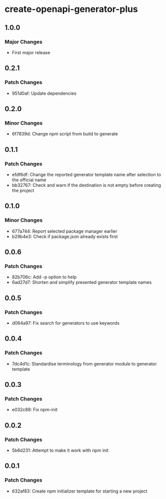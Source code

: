 # create-openapi-generator-plus

## 1.0.0

### Major Changes

- First major release

## 0.2.1

### Patch Changes

- 951d0af: Update dependencies

## 0.2.0

### Minor Changes

- 6f7839d: Change npm script from build to generate

## 0.1.1

### Patch Changes

- efdf6df: Change the reported generator template name after selection to the official name
- bb32767: Check and warn if the destination is not empty before creating the project

## 0.1.0

### Minor Changes

- 677a744: Report selected package manager earlier
- b29b4e3: Check if package.json already exists first

## 0.0.6

### Patch Changes

- 82b706c: Add -p option to help
- 6ad27d7: Shorten and simplify presented generator template names

## 0.0.5

### Patch Changes

- d064a97: Fix search for generators to use keywords

## 0.0.4

### Patch Changes

- 7dc4d1c: Standardise terminology from generator module to generator template

## 0.0.3

### Patch Changes

- e032c88: Fix npm-init

## 0.0.2

### Patch Changes

- 5b6d231: Attempt to make it work with npm init

## 0.0.1

### Patch Changes

- 632af83: Create npm initializer template for starting a new project
